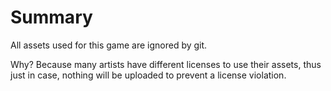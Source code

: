 # Summary
All assets used for this game are ignored by git.

Why? Because many artists have different licenses to use their assets,
thus just in case, nothing will be uploaded to prevent a license
violation.
